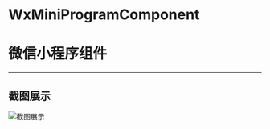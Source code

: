 # WxMiniProgramComponent 
# 微信小程序组件
---

## 截图展示
![截图展示](https://github.com/GitHub-Life/WxMiniProgramComponent/row/main/Picture/calendar_shot.png)